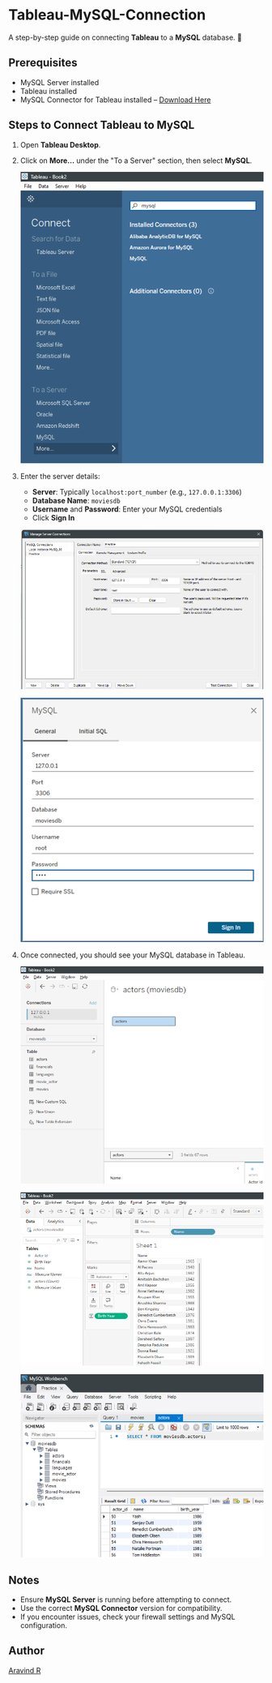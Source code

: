 # Tableau-MySQL-Connection

A step-by-step guide on connecting **Tableau** to a **MySQL** database. 🚀  

## Prerequisites  

- MySQL Server installed  
- Tableau installed  
- MySQL Connector for Tableau installed – [Download Here](https://dev.mysql.com/downloads/connector/odbc/)  

## Steps to Connect Tableau to MySQL  

1. Open **Tableau Desktop**.  
2. Click on **More...** under the "To a Server" section, then select **MySQL**.  

   ![Get Data from MySQL](images/1.png)  

3. Enter the server details:  
   - **Server**: Typically `localhost:port_number` (e.g., `127.0.0.1:3306`)  
   - **Database Name**: `moviesdb`  
   - **Username** and **Password**: Enter your MySQL credentials  
   - Click **Sign In**  

   ![MySQL Server Details](images/2.png)  

   ![Enter Server Details](images/3.png)  

4. Once connected, you should see your MySQL database in Tableau.  

   ![Successful Database Connection in Tableau](images/4.png)  

   ![Tableau Data Source View](images/5.png)  

   ![MySQL Workbench Showing Connected Database](images/6.png)  

## Notes  

- Ensure **MySQL Server** is running before attempting to connect.  
- Use the correct **MySQL Connector** version for compatibility.  
- If you encounter issues, check your firewall settings and MySQL configuration.  

## Author  

[Aravind R](https://linkedin.com/in/arav-r)  
